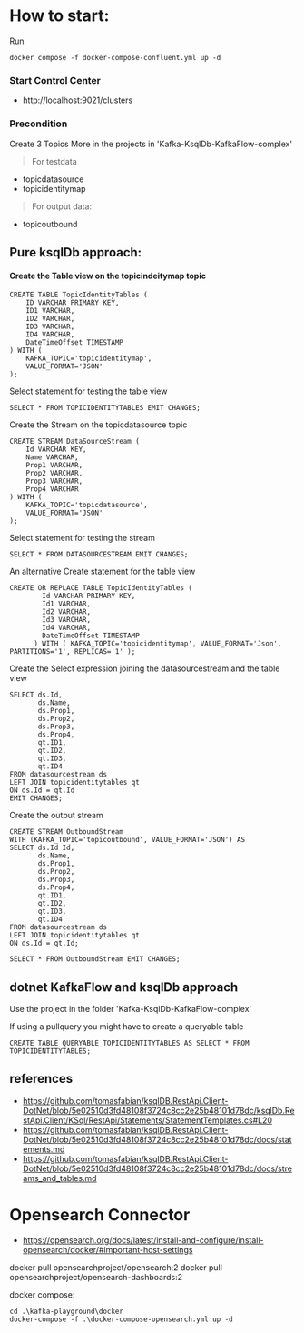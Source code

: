 # How to start:

Run
````
docker compose -f docker-compose-confluent.yml up -d
````

### Start Control Center
- http://localhost:9021/clusters


### Precondition
Create 3 Topics
More in the projects in 'Kafka-KsqlDb-KafkaFlow-complex'

> For testdata
- topicdatasource
- topicidentitymap

> For output data:
- topicoutbound


## Pure ksqlDb approach:
#### Create the Table view on the topicindeitymap topic

````
CREATE TABLE TopicIdentityTables (
    ID VARCHAR PRIMARY KEY,
    ID1 VARCHAR,
    ID2 VARCHAR,
    ID3 VARCHAR,
    ID4 VARCHAR,
    DateTimeOffset TIMESTAMP
) WITH (
    KAFKA_TOPIC='topicidentitymap',
    VALUE_FORMAT='JSON'
);
````

Select statement for testing the table view
````
SELECT * FROM TOPICIDENTITYTABLES EMIT CHANGES;
````

Create the Stream on the topicdatasource topic
````
CREATE STREAM DataSourceStream (
    Id VARCHAR KEY,
    Name VARCHAR,
    Prop1 VARCHAR,
    Prop2 VARCHAR,
    Prop3 VARCHAR,
    Prop4 VARCHAR
) WITH (
    KAFKA_TOPIC='topicdatasource',
    VALUE_FORMAT='JSON'
);
````

Select statement for testing the stream
````
SELECT * FROM DATASOURCESTREAM EMIT CHANGES;
````


An alternative Create statement for the table view

````
CREATE OR REPLACE TABLE TopicIdentityTables (
        Id VARCHAR PRIMARY KEY,
        Id1 VARCHAR,
        Id2 VARCHAR,
        Id3 VARCHAR,
        Id4 VARCHAR,
        DateTimeOffset TIMESTAMP
      ) WITH ( KAFKA_TOPIC='topicidentitymap', VALUE_FORMAT='Json', PARTITIONS='1', REPLICAS='1' );
````


Create the Select expression joining the datasourcestream and the table view

````
SELECT ds.Id, 
       ds.Name, 
       ds.Prop1, 
       ds.Prop2, 
       ds.Prop3, 
       ds.Prop4,      
       qt.ID1, 
       qt.ID2,
       qt.ID3,
       qt.ID4 
FROM datasourcestream ds 
LEFT JOIN topicidentitytables qt 
ON ds.Id = qt.Id 
EMIT CHANGES;
````


Create the output stream
````
CREATE STREAM OutboundStream
WITH (KAFKA_TOPIC='topicoutbound', VALUE_FORMAT='JSON') AS 
SELECT ds.Id Id, 
       ds.Name, 
       ds.Prop1, 
       ds.Prop2, 
       ds.Prop3, 
       ds.Prop4,      
       qt.ID1, 
       qt.ID2,
       qt.ID3,
       qt.ID4 
FROM datasourcestream ds 
LEFT JOIN topicidentitytables qt 
ON ds.Id = qt.Id;

````


````
SELECT * FROM OutboundStream EMIT CHANGES;
````


## dotnet KafkaFlow and ksqlDb approach
Use the project in the folder 'Kafka-KsqlDb-KafkaFlow-complex'



If using a pullquery you might have to create a queryable table 
````
CREATE TABLE QUERYABLE_TOPICIDENTITYTABLES AS SELECT * FROM TOPICIDENTITYTABLES;
````


## references

- https://github.com/tomasfabian/ksqlDB.RestApi.Client-DotNet/blob/5e02510d3fd48108f3724c8cc2e25b48101d78dc/ksqlDb.RestApi.Client/KSql/RestApi/Statements/StatementTemplates.cs#L20
- https://github.com/tomasfabian/ksqlDB.RestApi.Client-DotNet/blob/5e02510d3fd48108f3724c8cc2e25b48101d78dc/docs/statements.md
- https://github.com/tomasfabian/ksqlDB.RestApi.Client-DotNet/blob/5e02510d3fd48108f3724c8cc2e25b48101d78dc/docs/streams_and_tables.md





# Opensearch Connector
- https://opensearch.org/docs/latest/install-and-configure/install-opensearch/docker/#important-host-settings


docker pull opensearchproject/opensearch:2
docker pull opensearchproject/opensearch-dashboards:2

docker compose:

````
cd .\kafka-playground\docker
docker-compose -f .\docker-compose-opensearch.yml up -d
````
